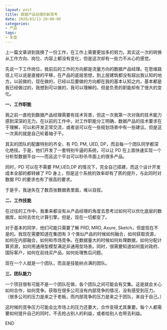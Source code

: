 ```yaml
---
layout: post
title: 数据产品经理的新思考
date: 2020/03/13 20:00:00
categories:
- 产品
tags:
- 复盘
---
```


上一篇文章讲到我换了一份工作，在工作上需要更加多的努力。其实这一次的转换从工作方向、岗位、内容上都没有变化，但是这次却有一些力不从心的感觉。

先说一下工作岗位，我前后的工作的方向都是流量方向的数据产品经理。在思维路径上可以说是直接的平移，在产品的底层思想，到上层建筑都没有超出我认知的地方。以前做的，现在做的，已经以后要做的方向都在我的基本认知之内，基本都是我已经做过的，我想到可以做的，我可以理解的。但是负责的职能却有了很大的变化。

**一、工作职能**

我之前一直抢到数据产品经理需要有技术背景，但这一次我第一次对我的技术能力感到深深的无力。在以前的工作中，对工作职能分工明确，数据产品的技术要求在于理解，可以和开发正常交流，或者说可以在一些规划场景中有一些建议。但是这一次真的就是自己轮着袖子干。

其实的团队的配置特别的齐全，有 PD, PM, UED, DP，而且每一个团队同学都深化绝技。于是，他们开发了一套特别牛逼的系统，可以让 PD 在上面快速实现一个分析型数据平台——而且这个平台可以秒杀市面上的很多产品。

同时，PD 可以在不需要 PM,UED,DP 的情况下，完全自己搭建，而这个设计开发成本全部的都转嫁了 PD 身上，但是这个系统的效率却有了质的提升，与此同时对数据 PD 的要求也有了很高的要求。

于是乎，我迷失在了数百张数据表里面，难以自拔。

**二、工作技能**

在过往的工作中，我重来都没有从产品经理的角度去思考过如何可以优化底层的数据库，如何去优化计算引擎。但是，现在一切都变了。

对于基本的同学，他们可能只需要了解 PRD, MRD, Axure, Sketch，但是现在不是的。我现在需要知道在集团有 3 个类似产品的时候如何融合，如何获取资源，如何在内部融合，如何和市场竞争。在数据量大的时候如何处理数据，如何分配计算资源，如何用通用型模型满足非通用型场景。同时，很需要知道如何面对政府、国际客户，如何在前线买产品，如何处理售后问题。

现在一个人就是一个团队，而且是技能树点满的团队。

**三、团队能力**

一个项目很有可能不是一个团队在做，各个团队之间可能会有交集。这是就会关心如何合作，如何竞争。获取在很多公司没有内部竞争的情况，没有感受到压力。（很多公司的压力是来之于老板，而内部竞争的压力是来之于团队，来自于自己。）

这时候的竞争压力可能会比市场上的压力还要大，合作变得尤其重要。每个人都需要如何提升自己的同时，不去抢占别人的利益，或者给别人也带去利益。

END
